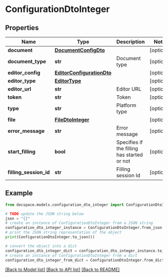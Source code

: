 # ConfigurationDtoInteger


## Properties

Name | Type | Description | Notes
------------ | ------------- | ------------- | -------------
**document** | [**DocumentConfigDto**](DocumentConfigDto.md) |  | [optional] 
**document_type** | **str** | Document type | [optional] 
**editor_config** | [**EditorConfigurationDto**](EditorConfigurationDto.md) |  | [optional] 
**editor_type** | [**EditorType**](EditorType.md) |  | [optional] 
**editor_url** | **str** | Editor URL | [optional] 
**token** | **str** | Token | [optional] 
**type** | **str** | Platform type | [optional] 
**file** | [**FileDtoInteger**](FileDtoInteger.md) |  | [optional] 
**error_message** | **str** | Error message | [optional] 
**start_filling** | **bool** | Specifies if the filling has started or not | [optional] 
**filling_session_id** | **str** | Filling session Id | [optional] 

## Example

```python
from docspace.models.configuration_dto_integer import ConfigurationDtoInteger

# TODO update the JSON string below
json = "{}"
# create an instance of ConfigurationDtoInteger from a JSON string
configuration_dto_integer_instance = ConfigurationDtoInteger.from_json(json)
# print the JSON string representation of the object
print(ConfigurationDtoInteger.to_json())

# convert the object into a dict
configuration_dto_integer_dict = configuration_dto_integer_instance.to_dict()
# create an instance of ConfigurationDtoInteger from a dict
configuration_dto_integer_from_dict = ConfigurationDtoInteger.from_dict(configuration_dto_integer_dict)
```
[[Back to Model list]](../README.md#documentation-for-models) [[Back to API list]](../README.md#documentation-for-api-endpoints) [[Back to README]](../README.md)


